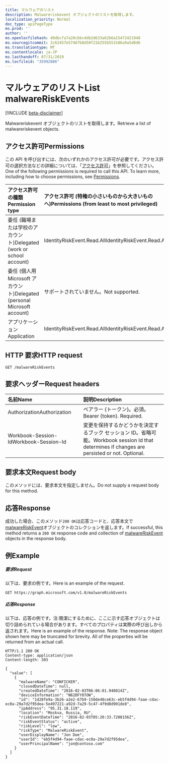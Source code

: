 ```yaml
---
title: マルウェアのリスト
description: Malwareriskevent オブジェクトのリストを取得します。
localization_priority: Normal
doc_type: apiPageType
ms.prod: ''
author: ''
ms.openlocfilehash: 49dbcfa7a20cbbc4db2d633a62b6a15472421948
ms.sourcegitcommit: 2c62457e57467b8d50f21b255b553106a9a5d8d6
ms.translationtype: MT
ms.contentlocale: ja-JP
ms.lasthandoff: 07/31/2019
ms.locfileid: "35992886"
---
```

# <a name="list-malwareriskevents"></a><span data-ttu-id="33bb7-103">マルウェアのリスト</span><span class="sxs-lookup"><span data-stu-id="33bb7-103">List malwareRiskEvents</span></span>

[!INCLUDE [beta-disclaimer](../../includes/beta-disclaimer.md)]

<span data-ttu-id="33bb7-104">Malwareriskevent オブジェクトのリストを取得します。</span><span class="sxs-lookup"><span data-stu-id="33bb7-104">Retrieve a list of malwareriskevent objects.</span></span>
## <a name="permissions"></a><span data-ttu-id="33bb7-105">アクセス許可</span><span class="sxs-lookup"><span data-stu-id="33bb7-105">Permissions</span></span>
<span data-ttu-id="33bb7-p101">この API を呼び出すには、次のいずれかのアクセス許可が必要です。アクセス許可の選択方法などの詳細については、「[アクセス許可](/graph/permissions-reference)」を参照してください。</span><span class="sxs-lookup"><span data-stu-id="33bb7-p101">One of the following permissions is required to call this API. To learn more, including how to choose permissions, see [Permissions](/graph/permissions-reference).</span></span>

|<span data-ttu-id="33bb7-108">アクセス許可の種類</span><span class="sxs-lookup"><span data-stu-id="33bb7-108">Permission type</span></span>      | <span data-ttu-id="33bb7-109">アクセス許可 (特権の小さいものから大きいものへ)</span><span class="sxs-lookup"><span data-stu-id="33bb7-109">Permissions (from least to most privileged)</span></span>              |
|:--------------------|:---------------------------------------------------------|
|<span data-ttu-id="33bb7-110">委任 (職場または学校のアカウント)</span><span class="sxs-lookup"><span data-stu-id="33bb7-110">Delegated (work or school account)</span></span> | <span data-ttu-id="33bb7-111">IdentityRiskEvent.Read.All</span><span class="sxs-lookup"><span data-stu-id="33bb7-111">IdentityRiskEvent.Read.All</span></span>    |
|<span data-ttu-id="33bb7-112">委任 (個人用 Microsoft アカウント)</span><span class="sxs-lookup"><span data-stu-id="33bb7-112">Delegated (personal Microsoft account)</span></span> | <span data-ttu-id="33bb7-113">サポートされていません。</span><span class="sxs-lookup"><span data-stu-id="33bb7-113">Not supported.</span></span>    |
|<span data-ttu-id="33bb7-114">アプリケーション</span><span class="sxs-lookup"><span data-stu-id="33bb7-114">Application</span></span> | <span data-ttu-id="33bb7-115">IdentityRiskEvent.Read.All</span><span class="sxs-lookup"><span data-stu-id="33bb7-115">IdentityRiskEvent.Read.All</span></span> |

## <a name="http-request"></a><span data-ttu-id="33bb7-116">HTTP 要求</span><span class="sxs-lookup"><span data-stu-id="33bb7-116">HTTP request</span></span>
<!-- { "blockType": "ignored" } -->
```http
GET /malwareRiskEvents
```

## <a name="request-headers"></a><span data-ttu-id="33bb7-117">要求ヘッダー</span><span class="sxs-lookup"><span data-stu-id="33bb7-117">Request headers</span></span>
| <span data-ttu-id="33bb7-118">名前</span><span class="sxs-lookup"><span data-stu-id="33bb7-118">Name</span></span>      |<span data-ttu-id="33bb7-119">説明</span><span class="sxs-lookup"><span data-stu-id="33bb7-119">Description</span></span>|
|:----------|:----------|
| <span data-ttu-id="33bb7-120">Authorization</span><span class="sxs-lookup"><span data-stu-id="33bb7-120">Authorization</span></span>  | <span data-ttu-id="33bb7-p102">ベアラー {トークン}。必須。</span><span class="sxs-lookup"><span data-stu-id="33bb7-p102">Bearer {token}. Required.</span></span> |
| <span data-ttu-id="33bb7-123">Workbook-Session-Id</span><span class="sxs-lookup"><span data-stu-id="33bb7-123">Workbook-Session-Id</span></span>  | <span data-ttu-id="33bb7-p103">変更を保持するかどうかを決定するブック セッション ID。省略可能。</span><span class="sxs-lookup"><span data-stu-id="33bb7-p103">Workbook session Id that determines if changes are persisted or not. Optional.</span></span>|

## <a name="request-body"></a><span data-ttu-id="33bb7-126">要求本文</span><span class="sxs-lookup"><span data-stu-id="33bb7-126">Request body</span></span>
<span data-ttu-id="33bb7-127">このメソッドには、要求本文を指定しません。</span><span class="sxs-lookup"><span data-stu-id="33bb7-127">Do not supply a request body for this method.</span></span>

## <a name="response"></a><span data-ttu-id="33bb7-128">応答</span><span class="sxs-lookup"><span data-stu-id="33bb7-128">Response</span></span>

<span data-ttu-id="33bb7-129">成功した場合、このメソッド`200 OK`は応答コードと、応答本文で[malwareRiskEvent](../resources/malwareriskevent.md)オブジェクトのコレクションを返します。</span><span class="sxs-lookup"><span data-stu-id="33bb7-129">If successful, this method returns a `200 OK` response code and collection of [malwareRiskEvent](../resources/malwareriskevent.md) objects in the response body.</span></span>
## <a name="example"></a><span data-ttu-id="33bb7-130">例</span><span class="sxs-lookup"><span data-stu-id="33bb7-130">Example</span></span>
##### <a name="request"></a><span data-ttu-id="33bb7-131">要求</span><span class="sxs-lookup"><span data-stu-id="33bb7-131">Request</span></span>
<span data-ttu-id="33bb7-132">以下は、要求の例です。</span><span class="sxs-lookup"><span data-stu-id="33bb7-132">Here is an example of the request.</span></span>
<!-- {
  "blockType": "request",
  "name": "get_malwareriskevents"
}-->
```http
GET https://graph.microsoft.com/v1.0/malwareRiskEvents
```
##### <a name="response"></a><span data-ttu-id="33bb7-133">応答</span><span class="sxs-lookup"><span data-stu-id="33bb7-133">Response</span></span>
<span data-ttu-id="33bb7-p104">以下は、応答の例です。注:簡潔にするために、ここに示す応答オブジェクトは切り詰められている場合があります。すべてのプロパティは実際の呼び出しから返されます。</span><span class="sxs-lookup"><span data-stu-id="33bb7-p104">Here is an example of the response. Note: The response object shown here may be truncated for brevity. All of the properties will be returned from an actual call.</span></span>
<!-- {
  "blockType": "response",
  "truncated": true,
  "@odata.type": "microsoft.graph.malwareRiskEvent",
  "isCollection": true
} -->
```http
HTTP/1.1 200 OK
Content-type: application/json
Content-length: 303

{
  "value": [
    {
      "malwareName": "CONFICKER",
      "closedDateTime": null,
      "createdDateTime": "2016-02-03T06:06:01.940814Z",
      "deviceInformation": "N62DFY07OW",
      "id": "1d28fe9a-3b26-a2e2-67b9-150de48ce63c-eb5f4d94-faae-cdac-ec0a-29a7d2f95dea-5e497221-a92d-7a29-5c47-4f9d8d901de8",
      "ipAddress": "95.31.18.119",
      "location": "Moskva, Russia, RU",
      "riskEventDateTime": "2016-02-03T05:20:33.7208156Z",
      "riskEventStatus": "active",
      "riskLevel": "low",
      "riskType": "MalwareRiskEvent",
      "userDisplayName": "Jon Doe",
      "userId": "eb5f4d94-faae-cdac-ec0a-29a7d2f95dea",
      "userPrincipalName": "jon@contoso.com"
    }
  ]
}
```

<!-- uuid: 8fcb5dbc-d5aa-4681-8e31-b001d5168d79
2015-10-25 14:57:30 UTC -->
<!--
{
  "type": "#page.annotation",
  "description": "List malwareRiskEvents",
  "keywords": "",
  "section": "documentation",
  "tocPath": "",
  "suppressions": []
}
-->
